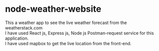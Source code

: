 # node-weather-website
This a weather app to see the live weather forecast from the weatherstack.com 
<br>
I have used React js, Express js, Node js Postman-request service for this application.
<br>
I have used mapbox to get the live location from the front-end.
